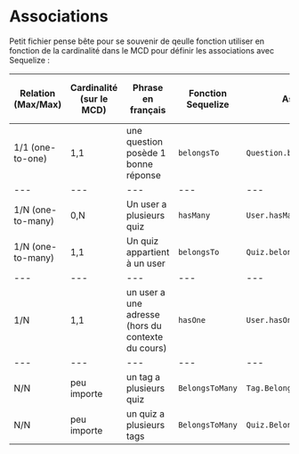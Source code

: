 # Associations

Petit fichier pense bête pour se souvenir de qeulle fonction utiliser en fonction de la cardinalité dans le MCD pour définir les associations avec Sequelize :

|Relation (Max/Max)|Cardinalité (sur le MCD)| Phrase en français                               |Fonction Sequelize | Association          |Où Sequelize cherche la FK ?|
|---|---|---|---|---|---|
1/1 (one-to-one) | 1,1 | une question posède 1 bonne réponse | `belongsTo` | `Question.belongsTo(Answer);`||
|---|---|---|---|---|---|
1/N (one-to-many)| 0,N | Un user a plusieurs quiz| `hasMany`| `User.hasMany(Quiz);`| quiz |
1/N (one-to-many)| 1,1 | Un quiz appartient à un user| `belongsTo`| `Quiz.belongsTo(User);`| quiz |
|---|---|---|---|---|---|
1/N | 1,1 | un user a une adresse (hors du contexte du cours) | `hasOne` | `User.hasOne(Adress);`||
|---|---|---|---|---|---|
N/N | peu importe | un tag a plusieurs quiz | `BelongsToMany` | `Tag.BelongsToMany(Quiz);` ||
N/N | peu importe | un quiz a plusieurs tags | `BelongsToMany` | `Quiz.BelongsToMany(Tag);` ||